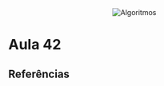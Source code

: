 <div align="center">
<img  src="../images/h/26.png" alt="Algoritmos" />
</div>

# Aula 42

## Referências

